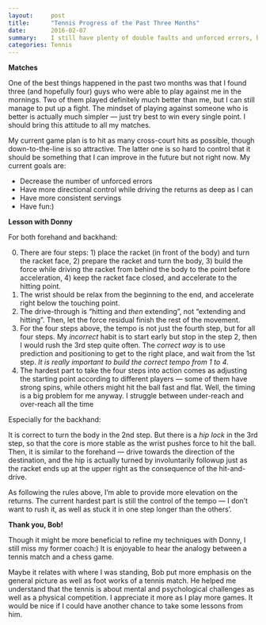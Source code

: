 ```yaml
---
layout:     post
title:      "Tennis Progress of the Past Three Months"
date:       2016-02-07
summary:    I still have plenty of double faults and unforced errors, but I'm becomming better, faster, and stronger.
categories: Tennis
---
```


**Matches**

One of the best things happened in the past two months was that I found three (and hopefully four) guys who were able to play against me in the mornings. Two of them played definitely much better than me, but I can still manage to put up a fight. The mindset of playing against someone who is better is actually much simpler — just try best to win every single point. I should bring this attitude to all my matches.

My current game plan is to hit as many cross-court hits as possible, though down-to-the-line is so attractive. The latter one is so hard to control that it should be something that I can improve in the future but not right now. My current goals are:

- Decrease the number of unforced errors
- Have more directional control while driving the returns as deep as I can
- Have more  consistent servings
- Have fun:)

**Lesson with Donny**

For both forehand and backhand:

0. There are four steps: 1) place the racket (in front of the body) and turn the racket face, 2) prepare the racket and turn the body, 3) build the force while driving the racket from behind the body to the point before acceleration, 4) keep the racket face closed, and accelerate to the hitting point.
1. The wrist should be relax from the beginning to the end, and accelerate right below the touching point.
2. The drive-through is “hitting and _then_ extending”, not “extending and hitting”. Then, let the force residual finish the rest of the movement.
3. For the four steps above, the tempo is not just the fourth step, but for all four steps. My _incorrect_ habit is to start early but stop in the step 2, then I would rush the 3rd step quite often. The _correct way_ is to use prediction and positioning to get to the right place, and wait from the 1st step. _It is really important to build the correct tempo from 1 to 4_.
4. The hardest part to take the four steps into action comes as adjusting the starting point according to different players — some of them have strong spins, while others might hit the ball fast and flat. Well, the timing is a big problem for me anyway. I struggle between under-reach and over-reach all the time

Especially for the backhand:

It is correct to turn the body in the 2nd step. But there is a _hip lock_ in the 3rd step, so that the core is more stable as the wrist pushes force to hit the ball. Then, it is similar to the forehand — drive towards the direction of the destination, and the hip is actually turned by involuntarily followup just as the racket ends up at the upper right as the consequence of the hit-and-drive.

As following the rules above, I’m able to provide more elevation on the returns. The current hardest part is still the control of the tempo — I don’t want to rush it, as well as stuck it in one step longer than the others’.

**Thank you, Bob!**

Though it might be more beneficial to refine my techniques with Donny, I still miss my former coach:) It is enjoyable to hear the analogy between a tennis match and a chess game.

Maybe it relates with where I was standing, Bob put more emphasis on the general picture as well as foot works of a tennis match. He helped me understand that the tennis is about mental and psychological challenges as well as a physical competition. I appreciate it more as I play more games. It would be nice if I could have another chance to take some lessons from him.
